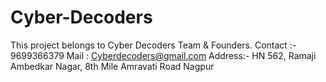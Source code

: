# Cyber-Decoders
This project belongs to Cyber Decoders Team & Founders.
Contact :- 9699366379
Mail : Cyberdecoders@gmail.com
Address:- HN 562, Ramaji Ambedkar Nagar, 8th Mile Amravati Road Nagpur

